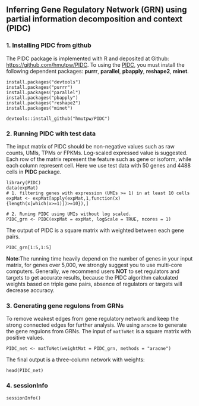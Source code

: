 ## Inferring Gene Regulatory Network (GRN) using partial information decomposition and context (PIDC)

### 1. Installing PIDC from github

The PIDC package is implemented with R and deposited at Github: https://github.com/hmutpw/PIDC. To using the [PIDC](https://hmutpw.github.io/PIDC/PIDC.nb.html), you must install the following dependent packages: **purrr**, **parallel**, **pbapply**, **reshape2**, **minet**.

```{r}
install.packages("devtools")
install.packages("purrr")
install.packages("parallel")
install.packages("pbapply")
install.packages("reshape2")
install.packages("minet")

devtools::install_github("hmutpw/PIDC")
```

### 2. Running PIDC with test data 

The input matrix of PIDC should be non-negative values such as raw counts, UMIs, TPMs or FPKMs. Log-scaled expressed value is suggested. Each row of the matrix represent the feature such as gene or isoform, while each column represent cell. Here we use test data with 50 genes and 4488 cells in **PIDC** package.

```{r}
library(PIDC)
data(expMat)
# 1. filtering genes with expression (UMIs >= 1) in at least 10 cells
expMat <- expMat[apply(expMat,1,function(x){length(x[which(x>=1)])>=10}),]

# 2. Runing PIDC using UMIs without log scaled.
PIDC_grn <- PIDC(expMat = expMat, logScale = TRUE, ncores = 1)
```

The output of PIDC is a square matrix with weighted between each gene pairs.

```{r}
PIDC_grn[1:5,1:5]
```

**Note**:The running time heavily depend on the number of genes in your input matrix, for genes over 5,000, we strongly suggest you to use multi-core computers. Generally, we recommend users **NOT** to set regulators and targets to get accurate results, because the PIDC algorithm calculated weights based on triple gene pairs, absence of regulators or targets will decrease accuracy.

### 3. Generating gene regulons from GRNs

To remove weakest edges from gene regulatory network and keep the strong connected edges for further analysis. We using `aracne` to generate the gene regulons from GRNs. The input of `matToNet` is a square matrix with positive values.

```{r}
PIDC_net <- matToNet(weightMat = PIDC_grn, methods = "aracne")
```

The final output is a three-column network with weights:

```{r}
head(PIDC_net)
```

### 4. sessionInfo

```{r}
sessionInfo()
```

